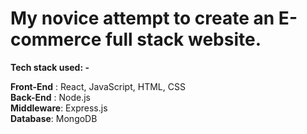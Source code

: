 # My novice attempt to create an E-commerce full stack website.
**Tech stack used: -**

**Front-End** : React, JavaScript, HTML, CSS <br>
**Back-End** : Node.js <br>
**Middleware**: Express.js <br>
**Database**: MongoDB
